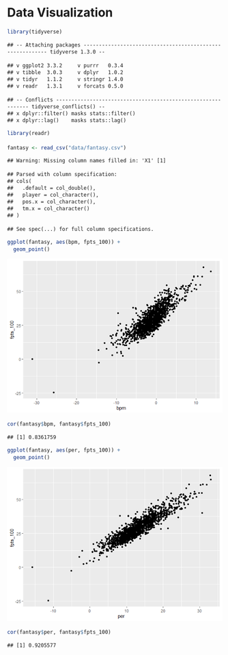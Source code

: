 Data Visualization
================

``` r
library(tidyverse)
```

    ## -- Attaching packages ---------------------------------------------------------- tidyverse 1.3.0 --

    ## v ggplot2 3.3.2     v purrr   0.3.4
    ## v tibble  3.0.3     v dplyr   1.0.2
    ## v tidyr   1.1.2     v stringr 1.4.0
    ## v readr   1.3.1     v forcats 0.5.0

    ## -- Conflicts ------------------------------------------------------------- tidyverse_conflicts() --
    ## x dplyr::filter() masks stats::filter()
    ## x dplyr::lag()    masks stats::lag()

``` r
library(readr)

fantasy <- read_csv("data/fantasy.csv")
```

    ## Warning: Missing column names filled in: 'X1' [1]

    ## Parsed with column specification:
    ## cols(
    ##   .default = col_double(),
    ##   player = col_character(),
    ##   pos.x = col_character(),
    ##   tm.x = col_character()
    ## )

    ## See spec(...) for full column specifications.

``` r
ggplot(fantasy, aes(bpm, fpts_100)) +
  geom_point()
```

![](data_visualization_files/figure-gfm/bpm_fpts-1.png)<!-- -->

``` r
cor(fantasy$bpm, fantasy$fpts_100)
```

    ## [1] 0.8361759

``` r
ggplot(fantasy, aes(per, fpts_100)) +
  geom_point()
```

![](data_visualization_files/figure-gfm/per_fpts-1.png)<!-- -->

``` r
cor(fantasy$per, fantasy$fpts_100)
```

    ## [1] 0.9205577
